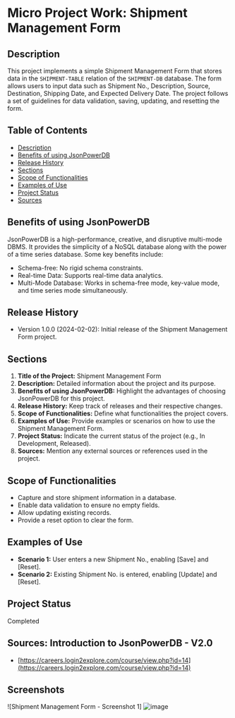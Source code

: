 # Micro Project Work: Shipment Management Form

## Description
This project implements a simple Shipment Management Form that stores data in the `SHIPMENT-TABLE` relation of the `SHIPMENT-DB` database. The form allows users to input data such as Shipment No., Description, Source, Destination, Shipping Date, and Expected Delivery Date. The project follows a set of guidelines for data validation, saving, updating, and resetting the form.

## Table of Contents
- [Description](#description)
- [Benefits of using JsonPowerDB](#benefits-of-using-jsonpowerdb)
- [Release History](#release-history)
- [Sections](#sections)
- [Scope of Functionalities](#scope-of-functionalities)
- [Examples of Use](#examples-of-use)
- [Project Status](#project-status)
- [Sources](#sources)

## Benefits of using JsonPowerDB
  JsonPowerDB is a high-performance, creative, and disruptive multi-mode DBMS. It provides the simplicity of a NoSQL database along with the power of a time series database. Some key benefits include:
- Schema-free: No rigid schema constraints.
- Real-time Data: Supports real-time data analytics.
- Multi-Mode Database: Works in schema-free mode, key-value mode, and time series mode simultaneously.

## Release History
- Version 1.0.0 (2024-02-02): Initial release of the Shipment Management Form project.

## Sections
1. **Title of the Project:** Shipment Management Form
2. **Description:** Detailed information about the project and its purpose.
3. **Benefits of using JsonPowerDB:** Highlight the advantages of choosing JsonPowerDB for this project.
4. **Release History:** Keep track of releases and their respective changes.
5. **Scope of Functionalities:** Define what functionalities the project covers.
6. **Examples of Use:** Provide examples or scenarios on how to use the Shipment Management Form.
7. **Project Status:** Indicate the current status of the project (e.g., In Development, Released).
8. **Sources:** Mention any external sources or references used in the project.

## Scope of Functionalities
- Capture and store shipment information in a database.
- Enable data validation to ensure no empty fields.
- Allow updating existing records.
- Provide a reset option to clear the form.

## Examples of Use
- **Scenario 1:** User enters a new Shipment No., enabling [Save] and [Reset].
- **Scenario 2:** Existing Shipment No. is entered, enabling [Update] and [Reset].

## Project Status
Completed

## Sources: Introduction to JsonPowerDB - V2.0
- [https://careers.login2explore.com/course/view.php?id=14](https://careers.login2explore.com/course/view.php?id=14)

## Screenshots

![Shipment Management Form - Screenshot 1] ![image](https://github.com/bhavadeepm/Shipment-Management-Form/assets/158769394/693cfd56-b990-45cc-a3d5-e7cbd3a6c665)
